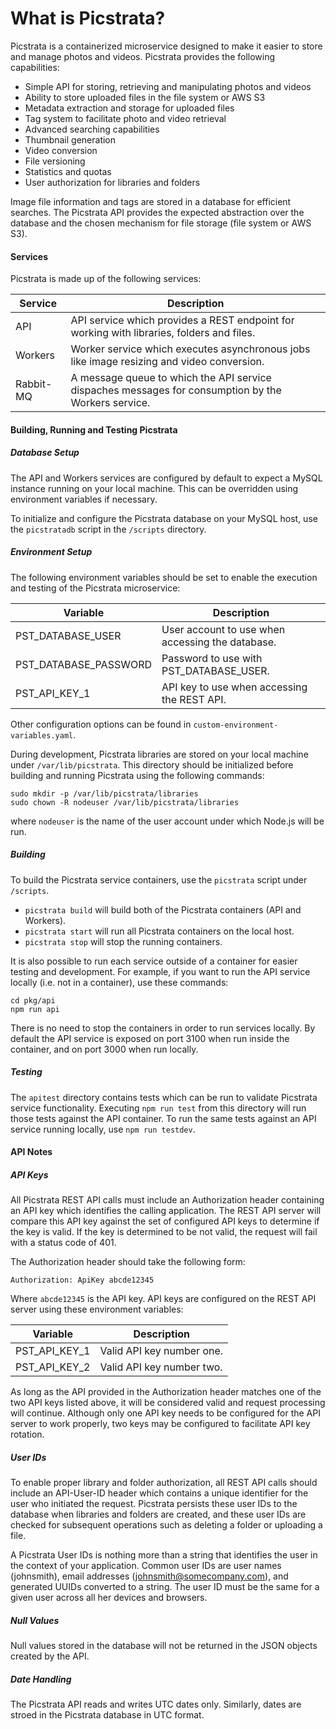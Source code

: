 # What is Picstrata?

Picstrata is a containerized microservice designed to make it easier to store and manage photos and videos. Picstrata provides the following capabilities:

- Simple API for storing, retrieving and manipulating photos and videos
- Ability to store uploaded files in the file system or AWS S3
- Metadata extraction and storage for uploaded files
- Tag system to facilitate photo and video retrieval
- Advanced searching capabilities
- Thumbnail generation
- Video conversion
- File versioning
- Statistics and quotas
- User authorization for libraries and folders

Image file information and tags are stored in a database for efficient searches. The Picstrata API provides the expected abstraction over the database and the chosen mechanism for file storage (file system or AWS S3).

#### Services

Picstrata is made up of the following services:

| Service   | Description                                                                                         |
| --------- | --------------------------------------------------------------------------------------------------- |
| API       | API service which provides a REST endpoint for working with libraries, folders and files.           |
| Workers   | Worker service which executes asynchronous jobs like image resizing and video conversion.           |
| Rabbit-MQ | A message queue to which the API service dispaches messages for consumption by the Workers service. |

#### Building, Running and Testing Picstrata

##### Database Setup

The API and Workers services are configured by default to expect a MySQL instance
running on your local machine. This can be overridden using environment variables
if necessary.

To initialize and configure the Picstrata database on your MySQL host, use the
`picstratadb` script in the `/scripts` directory.

##### Environment Setup

The following environment variables should be set to enable the execution and
testing of the Picstrata microservice:

| Variable              | Description                                      |
| --------------------- | ------------------------------------------------ |
| PST_DATABASE_USER     | User account to use when accessing the database. |
| PST_DATABASE_PASSWORD | Password to use with PST_DATABASE_USER.          |
| PST_API_KEY_1         | API key to use when accessing the REST API.      |

Other configuration options can be found in `custom-environment-variables.yaml`.

During development, Picstrata libraries are stored on your local machine under
`/var/lib/picstrata`. This directory should be initialized before building and
running Picstrata using the following commands:

```
sudo mkdir -p /var/lib/picstrata/libraries
sudo chown -R nodeuser /var/lib/picstrata/libraries
```

where `nodeuser` is the name of the user account under which Node.js will be run.

##### Building

To build the Picstrata service containers, use the `picstrata` script under `/scripts`.

- `picstrata build` will build both of the Picstrata containers (API and Workers).
- `picstrata start` will run all Picstrata containers on the local host.
- `picstrata stop` will stop the running containers.

It is also possible to run each service outside of a container for easier
testing and development. For example, if you want to run the API service
locally (i.e. not in a container), use these commands:

```
cd pkg/api
npm run api
```

There is no need to stop the containers in order to run services locally.
By default the API service is exposed on port 3100 when run inside the
container, and on port 3000 when run locally.

##### Testing

The `apitest` directory contains tests which can be run to validate Picstrata
service functionality. Executing `npm run test` from this directory will run
those tests against the API container. To run the same tests against an API
service running locally, use `npm run testdev`.

#### API Notes

##### API Keys

All Picstrata REST API calls must include an Authorization header containing an API
key which identifies the calling application. The REST API server will compare this
API key against the set of configured API keys to determine if the key is valid. If
the key is determined to be not valid, the request will fail with a status code of 401.

The Authorization header should take the following form:

```
Authorization: ApiKey abcde12345
```

Where `abcde12345` is the API key. API keys are configured on the REST API server using
these environment variables:

| Variable      | Description               |
| ------------- | ------------------------- |
| PST_API_KEY_1 | Valid API key number one. |
| PST_API_KEY_2 | Valid API key number two. |

As long as the API provided in the Authorization header matches one of the two API keys
listed above, it will be considered valid and request processing will continue. Although
only one API key needs to be configured for the API server to work properly, two keys may
be configured to facilitate API key rotation.

##### User IDs

To enable proper library and folder authorization, all REST API calls should include
an API-User-ID header which contains a unique identifier for the user who initiated
the request. Picstrata persists these user IDs to the database when libraries and
folders are created, and these user IDs are checked for subsequent operations such
as deleting a folder or uploading a file.

A Picstrata User IDs is nothing more than a string that identifies the user in the
context of your application. Common user IDs are user names (johnsmith), email
addresses (johnsmith@somecompany.com), and generated UUIDs converted to a string.
The user ID must be the same for a given user across all her devices and browsers.

##### Null Values

Null values stored in the database will not be returned in the JSON objects created by the API.

##### Date Handling

The Picstrata API reads and writes UTC dates only. Similarly, dates are stroed in the Picstrata database in UTC format.
